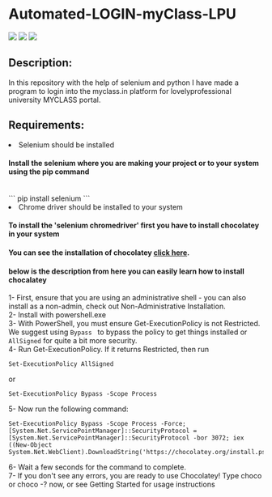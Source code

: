 # Automated-LOGIN-myClass-LPU

<img src = "https://img.shields.io/github/watchers/vishnupsingh523/Automated-LOGIN-myClass-LPU?style=for-the-badge"/>
<img src="https://img.shields.io/badge/made%20with-python-yellowgreen" >
<img src = "https://img.shields.io/github/directory-file-count/vishnupsingh523/Automated-LOGIN-myClass-LPU" >
<h2>Description:</h2>
In this repository with the help of selenium and python I have made a program to login into the myclass.in platform for lovelyprofessional university MYCLASS portal.

<h2>Requirements:</h2>
<li>Selenium should be installed</li>
<h4>Install the selenium where you are making your project or to your system using the pip command</h4><br>
```
pip install selenium
```
<li>Chrome driver should be installed to your system</li>
  
<h4>To install the 'selenium chromedriver' first you have to install chocolatey in your system</h4>
<h4>You can see the installation of chocolatey <a href = "https://chocolatey.org/install">click here</a>.</h4>
<h4>below is the description from here you can easily learn how to install chocalatey</h4>

1- First, ensure that you are using an administrative shell - you can also install as a non-admin, check out Non-Administrative Installation.<br>
2- Install with powershell.exe <br>
3- With PowerShell, you must ensure Get-ExecutionPolicy is not Restricted. We suggest using ```Bypass ``` to bypass the policy to get things installed or ```AllSigned``` for quite a bit more security.<br>
4- Run Get-ExecutionPolicy. If it returns Restricted, then run 
```
Set-ExecutionPolicy AllSigned 
```
or 
```
Set-ExecutionPolicy Bypass -Scope Process
```
5- Now run the following command:
```
Set-ExecutionPolicy Bypass -Scope Process -Force; [System.Net.ServicePointManager]::SecurityProtocol = [System.Net.ServicePointManager]::SecurityProtocol -bor 3072; iex ((New-Object System.Net.WebClient).DownloadString('https://chocolatey.org/install.ps1'))
```
6- Wait a few seconds for the command to complete.<br>
7- If you don't see any errors, you are ready to use Chocolatey! Type choco or choco -? now, or see Getting Started for usage instructions
